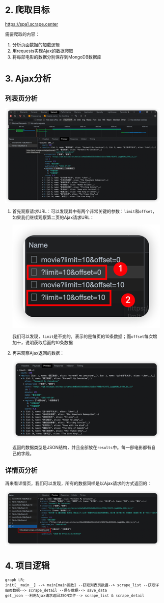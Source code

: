# 2. 爬取目标

https://spa1.scrape.center

需要爬取的内容：

1. 分析页面数据的加载逻辑
2. 用requests实现Ajax的数据爬取
3. 将每部电影的数据分别保存到MongoDB数据库

# 3. Ajax分析

## 列表页分析

<img src="5.3_Ajax分析与爬取实战.assets/image-20220728105421891.png" alt="image-20220728105421891" style="zoom:50%;" />

1. 首先观察请求URL：可以发现其中有两个非常关键的参数：`limit`和`offset`，如果我们继续观察第二页的Ajax请求URL：

    ![image-20220728155125333](5.3_Ajax分析与爬取实战.assets/image-20220728155125333.png)

    我们可以发现，`limit`是不变的，表示的是每页的10条数据；而`offset`每次增加十，说明获取后面的10条数据

2. 再来观察Ajax返回的数据：

    ![image-20220728155257921](5.3_Ajax分析与爬取实战.assets/image-20220728155257921.png)

    返回的数据类型是JSON结构，并且全部放在`results`中。每一部电影都有自己的字段。

## 详情页分析

再来看详情页，我们可以发现，所有的数据同样是以Ajax请求的方式返回的：

![image-20220728155609591](5.3_Ajax分析与爬取实战.assets/image-20220728155609591.png)

# 4. 项目逻辑

```mermaid
graph LR;
init[__main__] --> main[main函数] --获取列表页数据--> scrape_list --获取详细页数据--> scrape_detail --保存数据--> save_data
get_json --利用Ajax请求返回JSON文件--> scrape_list & scrape_detail
```

